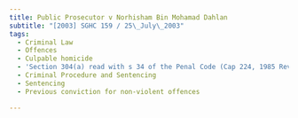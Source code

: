 ```yaml
---
title: Public Prosecutor v Norhisham Bin Mohamad Dahlan
subtitle: "[2003] SGHC 159 / 25\_July\_2003"
tags:
  - Criminal Law
  - Offences
  - Culpable homicide
  - 'Section 304(a) read with s 34 of the Penal Code (Cap 224, 1985 Rev Ed)'
  - Criminal Procedure and Sentencing
  - Sentencing
  - Previous conviction for non-violent offences

---
```


